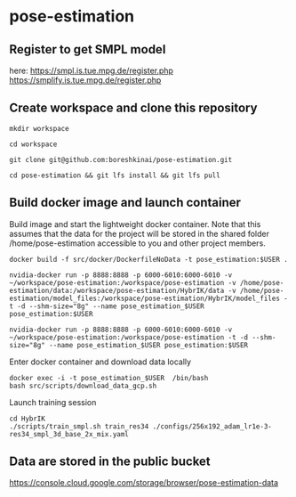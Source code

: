 # pose-estimation

## Register to get SMPL model
here: https://smpl.is.tue.mpg.de/register.php
https://smplify.is.tue.mpg.de/register.php

## Create workspace and clone this repository

```mkdir workspace```

```cd workspace```

```git clone git@github.com:boreshkinai/pose-estimation.git```

```cd pose-estimation && git lfs install && git lfs pull``` 

## Build docker image and launch container

Build image and start the lightweight docker container. Note that this assumes that the data for the project will be stored in the shared folder /home/pose-estimation accessible to you and other project members. 
```
docker build -f src/docker/DockerfileNoData -t pose_estimation:$USER .

nvidia-docker run -p 8888:8888 -p 6000-6010:6000-6010 -v ~/workspace/pose-estimation:/workspace/pose-estimation -v /home/pose-estimation/data:/workspace/pose-estimation/HybrIK/data -v /home/pose-estimation/model_files:/workspace/pose-estimation/HybrIK/model_files -t -d --shm-size="8g" --name pose_estimation_$USER pose_estimation:$USER

nvidia-docker run -p 8888:8888 -p 6000-6010:6000-6010 -v ~/workspace/pose-estimation:/workspace/pose-estimation -t -d --shm-size="8g" --name pose_estimation_$USER pose_estimation:$USER
```
Enter docker container and download data locally
```
docker exec -i -t pose_estimation_$USER  /bin/bash 
bash src/scripts/download_data_gcp.sh
```
Launch training session
```
cd HybrIK
./scripts/train_smpl.sh train_res34 ./configs/256x192_adam_lr1e-3-res34_smpl_3d_base_2x_mix.yaml
```

## Data are stored in the public bucket 

https://console.cloud.google.com/storage/browser/pose-estimation-data
